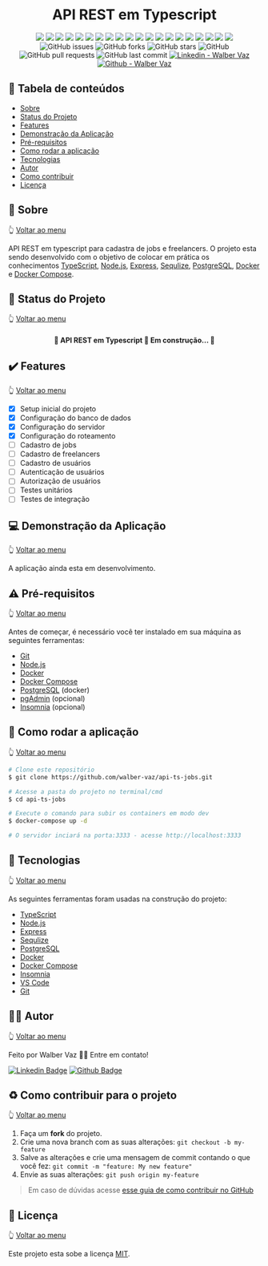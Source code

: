 <div align="center">
  <h1>API REST em Typescript</h1>
  <img src="https://img.shields.io/badge/author-Walber%20Vaz-blue?style=rounded" />
  <img src="https://img.shields.io/badge/-TypeScript-blue?style=rounded&logo=TypeScript&logoColor=white" />
  <img src="https://img.shields.io/badge/-Node.js-green?style=rounded&logo=Node.js&logoColor=white" />
  <img src="https://img.shields.io/badge/-Express-black?style=rounded&logo=Express&logoColor=white" />
  <img src="https://img.shields.io/badge/-Sequelize-blue?style=rounded&logo=Sequelize&logoColor=white" />
  <img src="https://img.shields.io/badge/-PostgreSQL-blue?style=rounded&logo=PostgreSQL&logoColor=white" />
  <img src="https://img.shields.io/badge/-Docker-blue?style=rounded&logo=Docker&logoColor=white" />
  <img src="https://img.shields.io/badge/-Docker%20Compose-blue?style=rounded&logo=Docker&logoColor=white" />
  <img src="https://img.shields.io/badge/-Insomnia-purple?style=rounded&logo=Insomnia&logoColor=white" />
  <img src="https://img.shields.io/badge/-Jest-red?style=rounded&logo=Jest&logoColor=white" />
  <img src="https://img.shields.io/badge/-JWT-black?style=rounded&logo=JSON%20Web%20Tokens&logoColor=white" />
  <img src="https://img.shields.io/badge/-Bcrypt-black?style=rounded&logo=Bcrypt&logoColor=white" />
  <img src="https://img.shields.io/badge/-Swagger-black?style=rounded&logo=Swagger&logoColor=white" />
  <img src="https://img.shields.io/badge/-ESLint-black?style=rounded&logo=ESLint&logoColor=white" />
  <img src="https://img.shields.io/badge/-Prettier-black?style=rounded&logo=Prettier&logoColor=white" />
  <img src="https://img.shields.io/badge/-EditorConfig-black?style=rounded&logo=EditorConfig&logoColor=white" />
  <img src="https://img.shields.io/badge/-Git-black?style=rounded&logo=Git&logoColor=white" />
  <img src="https://img.shields.io/badge/-GitHub-black?style=rounded&logo=GitHub&logoColor=white" />
  <img src="https://img.shields.io/badge/-VSCode-blue?style=rounded&logo=Visual%20Studio%20Code&logoColor=white" />
  <img src="https://img.shields.io/badge/-Linux-black?style=rounded&logo=Linux&logoColor=white" />
  <!-- issues -->
  <img alt="GitHub issues" src="https://img.shields.io/github/issues/walber-vaz/api-ts-jobs?style=rounded">
  <!-- forks -->
  <img alt="GitHub forks" src="https://img.shields.io/github/forks/walber-vaz/api-ts-jobs?style=rounded">
  <!-- stars -->
  <img alt="GitHub stars" src="https://img.shields.io/github/stars/walber-vaz/api-ts-jobs?style=rounded">
  <!-- license -->
  <img alt="GitHub" src="https://img.shields.io/github/license/walber-vaz/api-ts-jobs?style=rounded">
  <!-- pr -->
  <img alt="GitHub pull requests" src="https://img.shields.io/github/issues-pr/walber-vaz/api-ts-jobs?style=rounded">
  <!-- last commit -->
  <img alt="GitHub last commit" src="https://img.shields.io/github/last-commit/walber-vaz/api-ts-jobs?style=rounded">
  <!-- linkedin -->
  <a href="https://www.linkedin.com/in/walber-vaz" target="_blank">
    <img alt="Linkedin - Walber Vaz" src="https://img.shields.io/badge/Linkedin--%23F8952D?style=rounded&logo=linkedin">
  </a>
  <!-- github -->
  <a href="https://github.com/walber-vaz" target="_blank">
    <img alt="Github - Walber Vaz" src="https://img.shields.io/badge/Github--%23F8952D?style=rounded&logo=github">
  </a>
</div>

<a id="tabela-de-conteúdos"></a>

## :pushpin: Tabela de conteúdos

<!--ts-->
* [Sobre](#Sobre)
* [Status do Projeto](#status-do-projeto)
* [Features](#features)
* [Demonstração da Aplicação](#demonstração-da-aplicação)
* [Pré-requisitos](#pré-requisitos)
* [Como rodar a aplicação](#como-rodar-a-aplicação)
* [Tecnologias](#tecnologias)
* [Autor](#autor)
* [Como contribuir](#como-contribuir)
* [Licença](#licença)
<!--te-->

<a id="Sobre"></a>

## :bookmark: Sobre

<!-- volta para menu -->
:point_up_2: <a href="#tabela-de-conteúdos">Voltar ao menu</a>

API REST em typescript para cadastra de jobs e freelancers. O projeto esta sendo desenvolvido com o objetivo de colocar em prática os conhecimentos [TypeScript](https://www.typescriptlang.org/), [Node.js](https://nodejs.org/en/), [Express](https://expressjs.com/pt-br/), [Sequlize](https://sequelize.org/), [PostgreSQL](https://www.postgresql.org/), [Docker](https://www.docker.com/) e [Docker Compose](https://docs.docker.com/compose/).

<a id="status-do-projeto"></a>

## :construction_worker: Status do Projeto

:point_up_2: <a href="#tabela-de-conteúdos">Voltar ao menu</a>

<h4 align="center">
  🚧  API REST em Typescript 🚀 Em construção...  🚧
</h4>

<a id="features"></a>

## :heavy_check_mark: Features

:point_up_2: <a href="#tabela-de-conteúdos">Voltar ao menu</a>

* [x] Setup inicial do projeto
* [x] Configuração do banco de dados
* [x] Configuração do servidor
* [x] Configuração do roteamento
* [ ] Cadastro de jobs
* [ ] Cadastro de freelancers
* [ ] Cadastro de usuários
* [ ] Autenticação de usuários
* [ ] Autorização de usuários
* [ ] Testes unitários
* [ ] Testes de integração

<a id="demonstração-da-aplicação"></a>

## :computer: Demonstração da Aplicação

:point_up_2: <a href="#tabela-de-conteúdos">Voltar ao menu</a>

A aplicação ainda esta em desenvolvimento.

<a id="pré-requisitos"></a>

## :warning: Pré-requisitos

:point_up_2: <a href="#tabela-de-conteúdos">Voltar ao menu</a>

Antes de começar, é necessário você ter instalado em sua máquina as seguintes ferramentas:

* [Git](https://git-scm.com)
* [Node.js](https://nodejs.org/en/)
* [Docker](https://www.docker.com/)
* [Docker Compose](https://docs.docker.com/compose/)
* [PostgreSQL](https://www.postgresql.org/) (docker)
* [pgAdmin](https://www.pgadmin.org/) (opcional)
* [Insomnia](https://insomnia.rest/) (opcional)

<a id="como-rodar-a-aplicação"></a>

## :rocket: Como rodar a aplicação

:point_up_2: <a href="#tabela-de-conteúdos">Voltar ao menu</a>

```bash
# Clone este repositório
$ git clone https://github.com/walber-vaz/api-ts-jobs.git

# Acesse a pasta do projeto no terminal/cmd
$ cd api-ts-jobs

# Execute o comando para subir os containers em modo dev
$ docker-compose up -d

# O servidor inciará na porta:3333 - acesse http://localhost:3333
```

<a id="rodando-a-aplicação-web"></a>

## :hammer: Tecnologias

:point_up_2: <a href="#tabela-de-conteúdos">Voltar ao menu</a>

As seguintes ferramentas foram usadas na construção do projeto:

* [TypeScript](https://www.typescriptlang.org/)
* [Node.js](https://nodejs.org/en/)
* [Express](https://expressjs.com/pt-br/)
* [Sequlize](https://sequelize.org/)
* [PostgreSQL](https://www.postgresql.org/)
* [Docker](https://www.docker.com/)
* [Docker Compose](https://docs.docker.com/compose/)
* [Insomnia](https://insomnia.rest/)
* [VS Code](https://code.visualstudio.com/)
* [Git](https://git-scm.com/)

<a id="tecnologias"></a>

## :woman_technologist: Autor

:point_up_2: <a href="#tabela-de-conteúdos">Voltar ao menu</a>

Feito por Walber Vaz 👋🏽 Entre em contato!

[![Linkedin Badge](https://img.shields.io/badge/-Walber-blue?style=flat-square&logo=Linkedin&logoColor=white&link=https://www.linkedin.com/in/walber-vaz/)](https://www.linkedin.com/in/walber-vaz/)
[![Github Badge](https://img.shields.io/badge/-Walber-000?style=flat-square&logo=Github&logoColor=white&link=walbervaz)](https://github.com/walber-vaz)

<a id="como-contribuir"></a>

## :recycle: Como contribuir para o projeto

:point_up_2: <a href="#tabela-de-conteúdos">Voltar ao menu</a>

1. Faça um **fork** do projeto.
2. Crie uma nova branch com as suas alterações: `git checkout -b my-feature`
3. Salve as alterações e crie uma mensagem de commit contando o que você fez: `git commit -m "feature: My new feature"`
4. Envie as suas alterações: `git push origin my-feature`

> Em caso de dúvidas acesse [esse guia de como contribuir no GitHub](./CONTRIBUTING.md)

<a id="licença"></a>

## :memo: Licença

:point_up_2: <a href="#tabela-de-conteúdos">Voltar ao menu</a>

Este projeto esta sobe a licença [MIT](./LICENSE).
